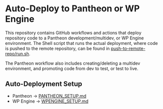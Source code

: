 # Auto-Deploy to Pantheon or WP Engine

This repository contains GitHub workflows and actions that deploy repository code to a Pantheon development/multidev, or WP Engine environment. The Shell script that runs the actual deployment, where code is pushed to the remote repository, can be found in [push-to-remote-repo/run.sh](./push-to-remote-repo/run.sh).

The Pantheon workflow also includes creating/deleting a multidev environment, and promoting code from dev to test, or test to live.

## Auto-Deployment Setup 

- Pantheon → [PANTHEON_SETUP.md](./PANTHEON_SETUP.md)
- WP Engine → [WPENGINE_SETUP.md](./WPENGINE_SETUP.md)